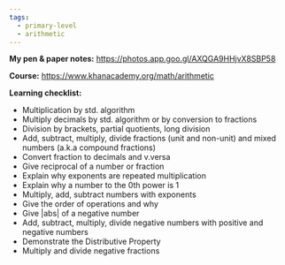 ```yaml
---
tags:
  - primary-level
  - arithmetic
---
```


**My pen & paper notes:**
https://photos.app.goo.gl/AXQGA9HHjvX8SBP58

**Course:**
https://www.khanacademy.org/math/arithmetic

**Learning checklist:**
- Multiplication by std. algorithm
- Multiply decimals by std. algorithm or by conversion to fractions
- Division by brackets, partial quotients, long division
- Add, subtract, multiply, divide fractions (unit and non-unit) and mixed numbers (a.k.a compound fractions)
- Convert fraction to decimals and v.versa
- Give reciprocal of a number or fraction
- Explain why exponents are repeated multiplication
- Explain why a number to the 0th power is 1
- Multiply, add, subtract numbers with exponents
- Give the order of operations and why
- Give |abs| of a negative number
- Add, subtract, multiply, divide negative numbers with positive and negative numbers
- Demonstrate the Distributive Property
- Multiply and divide negative fractions

